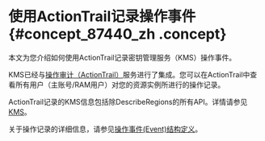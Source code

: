 # 使用ActionTrail记录操作事件 {#concept_87440_zh .concept}

本文为您介绍如何使用ActionTrail记录密钥管理服务（KMS）操作事件。

KMS已经与[操作审计（ActionTrail）](https://www.aliyun.com/product/actiontrail)服务进行了集成。您可以在ActionTrail中查看所有用户（主账号/RAM用户）对您的资源实例所进行的操作记录。

ActionTrail记录的KMS信息包括除DescribeRegions的所有API。详情请参见[KMS](../../../../intl.zh-CN/用户指南/操作事件(Event)样例/KMS.md#)。

关于操作记录的详细信息，请参见[操作事件\(Event\)结构定义](../../../../intl.zh-CN/用户指南/操作事件(Event)结构定义.md#)。

